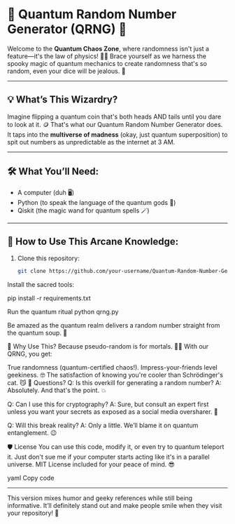 # 🚀 Quantum Random Number Generator (QRNG) 🤯

Welcome to the **Quantum Chaos Zone**, where randomness isn't just a feature—it's the law of physics! 🌌✨ Brace yourself as we harness the spooky magic of quantum mechanics to create randomness that's so random, even your dice will be jealous. 🎲

---

## 💡 What’s This Wizardry?  
Imagine flipping a quantum coin that's both heads AND tails until you dare to look at it. 🪙 That's what our Quantum Random Number Generator does. It taps into the **multiverse of madness** (okay, just quantum superposition) to spit out numbers as unpredictable as the internet at 3 AM.

---

## 🛠️ What You’ll Need:
- A computer (duh 🖥️)
- Python (to speak the language of the quantum gods 🐍)
- Qiskit (the magic wand for quantum spells 🪄)

---

## 📜 How to Use This Arcane Knowledge:
1. Clone this repository:
   ```bash
   git clone https://github.com/your-username/Quantum-Random-Number-Generator.git

Install the sacred tools:

pip install -r requirements.txt


Run the quantum ritual
python qrng.py

Be amazed as the quantum realm delivers a random number straight from the quantum soup. 🥣

🎉 Why Use This?
Because pseudo-random is for mortals. 🧑‍💻
With our QRNG, you get:

True randomness (quantum-certified chaos!).
Impress-your-friends level geekiness. 🤓
The satisfaction of knowing you're cooler than Schrödinger's cat. 😼
🤔 Questions?
Q: Is this overkill for generating a random number?
A: Absolutely. And that's the point. 💥

Q: Can I use this for cryptography?
A: Sure, but consult an expert first unless you want your secrets as exposed as a social media oversharer. 🔐

Q: Will this break reality?
A: Only a little. We’ll blame it on quantum entanglement. 😉

🛡️ License
You can use this code, modify it, or even try to quantum teleport it. Just don't sue me if your computer starts acting like it's in a parallel universe. MIT License included for your peace of mind. 😎

yaml
Copy code

---

This version mixes humor and geeky references while still being informative. It’ll definitely stand out and make people smile when they visit your repository! 🎉






